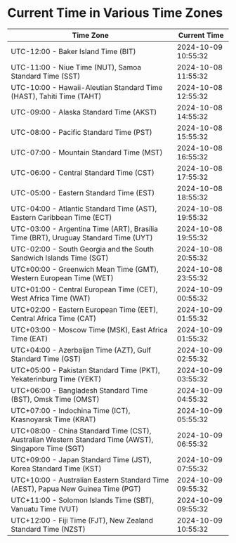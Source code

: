 # Current Time in Various Time Zones

| Time Zone | Current Time |
|-----------|--------------|
| UTC-12:00 - Baker Island Time (BIT) | 2024-10-09 10:55:32 |
| UTC-11:00 - Niue Time (NUT), Samoa Standard Time (SST) | 2024-10-08 11:55:32 |
| UTC-10:00 - Hawaii-Aleutian Standard Time (HAST), Tahiti Time (TAHT) | 2024-10-08 12:55:32 |
| UTC-09:00 - Alaska Standard Time (AKST) | 2024-10-08 14:55:32 |
| UTC-08:00 - Pacific Standard Time (PST) | 2024-10-08 15:55:32 |
| UTC-07:00 - Mountain Standard Time (MST) | 2024-10-08 16:55:32 |
| UTC-06:00 - Central Standard Time (CST) | 2024-10-08 17:55:32 |
| UTC-05:00 - Eastern Standard Time (EST) | 2024-10-08 18:55:32 |
| UTC-04:00 - Atlantic Standard Time (AST), Eastern Caribbean Time (ECT) | 2024-10-08 19:55:32 |
| UTC-03:00 - Argentina Time (ART), Brasília Time (BRT), Uruguay Standard Time (UYT) | 2024-10-08 19:55:32 |
| UTC-02:00 - South Georgia and the South Sandwich Islands Time (SGT) | 2024-10-08 20:55:32 |
| UTC±00:00 - Greenwich Mean Time (GMT), Western European Time (WET) | 2024-10-08 23:55:32 |
| UTC+01:00 - Central European Time (CET), West Africa Time (WAT) | 2024-10-09 00:55:32 |
| UTC+02:00 - Eastern European Time (EET), Central Africa Time (CAT) | 2024-10-09 01:55:32 |
| UTC+03:00 - Moscow Time (MSK), East Africa Time (EAT) | 2024-10-09 01:55:32 |
| UTC+04:00 - Azerbaijan Time (AZT), Gulf Standard Time (GST) | 2024-10-09 02:55:32 |
| UTC+05:00 - Pakistan Standard Time (PKT), Yekaterinburg Time (YEKT) | 2024-10-09 03:55:32 |
| UTC+06:00 - Bangladesh Standard Time (BST), Omsk Time (OMST) | 2024-10-09 04:55:32 |
| UTC+07:00 - Indochina Time (ICT), Krasnoyarsk Time (KRAT) | 2024-10-09 05:55:32 |
| UTC+08:00 - China Standard Time (CST), Australian Western Standard Time (AWST), Singapore Time (SGT) | 2024-10-09 06:55:32 |
| UTC+09:00 - Japan Standard Time (JST), Korea Standard Time (KST) | 2024-10-09 07:55:32 |
| UTC+10:00 - Australian Eastern Standard Time (AEST), Papua New Guinea Time (PGT) | 2024-10-09 09:55:32 |
| UTC+11:00 - Solomon Islands Time (SBT), Vanuatu Time (VUT) | 2024-10-09 09:55:32 |
| UTC+12:00 - Fiji Time (FJT), New Zealand Standard Time (NZST) | 2024-10-09 10:55:32 |
